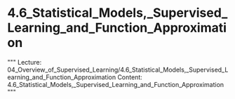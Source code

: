 # 4.6_Statistical_Models,_Supervised_Learning_and_Function_Approximation
"""
Lecture: 04_Overview_of_Supervised_Learning/4.6_Statistical_Models,_Supervised_Learning_and_Function_Approximation
Content: 4.6_Statistical_Models,_Supervised_Learning_and_Function_Approximation
"""

